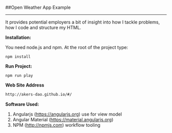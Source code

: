 ##Open Weather App Example

---------

It provides potential employers a bit of insight into how I tackle problems, how I code and structure my HTML.

**Installation:**

You need node.js and npm. At the root of the project type:

```node
npm install
```

**Run Project:**

```node
npm run play
```

**Web Site Address**
```html
http://akers-dao.github.io/#/
```

**Software Used:**

1. Angularjs (https://angularjs.org) use for view model
1. Angular Material (https://material.angularjs.org)
1. NPM (http://npmjs.com) workflow tooling
